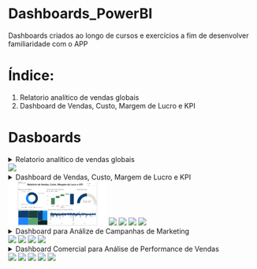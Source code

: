 # Dashboards_PowerBI
Dashboards criados ao longo de cursos e exercícios a fim de desenvolver familiaridade com o APP

# Índice:
1. Relatorio analítico de vendas globais
2. Dashboard de Vendas, Custo, Margem de Lucro e KPI

# Dasboards
<details>
  <summary>Relatorio analítico de vendas globais</summary>
<br>Descrição: <br>
  Dashboard com 5 quadros que mostram com clareza as informações de:
1. Média de desconto por Subcategoria;
2. Total de pedidos por País;
3. Total de vendas;
4. Media de vendas por Pais;
5. Contagem de pedidos e prioridades por pais;

O Dashboard conta também com filtros que permitem a seleção e visualização pelo usuario em:
1. Intervalo de anos;
2. Separação por segmento;
3. Seleção de País;
<br><br>
📌 <a href="https://github.com/AR097/Dashboards_PowerBI/blob/main/Relatorio_Vendas_Globais/Relatorio_Vendas_Globais.pbix">Link para o Dashboard</a><br><br>
Preview:<br>
</details>
    <div align="left">
      <img src="https://github.com/AR097/Dashboards_PowerBI/blob/main/Relatorio_Vendas_Globais/Relatorio%20anal%C3%ADtico%20de%20vendas%20globais.png" width="200"/>
    </div>

<details>
  <summary>Dashboard de Vendas, Custo, Margem de Lucro e KPI</summary>
<br>Descrição: <br>
  Dashboard com 5 quadros que permitem visualizar: 
1. Lucro por categoria
2. Valor venda por Modo de envio
3. Média de Valor venda
4. Custo de envio por mercado
5. Margem de lucro.

O dashboard conta também com Filtro de ano/mes para melhor visualização.
<br><br>
📌 <a href="https://github.com/AR097/Dashboards_PowerBI/blob/main/Dashboard%20de%20Vendas%2C%20Custo%2C%20Margem%20de%20Lucro%20e%20KPI/Dashboard%20de%20Vendas%2C%20Custo%2C%20Margem%20de%20Lucro%20e%20KPI.pbix">Link para o Dashboard</a><br><br>
Preview:<br>
</details>
    <div align="left">
    <img src="https://github.com/AR097/Dashboards_PowerBI/blob/main/Dashboard%20de%20Vendas%2C%20Custo%2C%20Margem%20de%20Lucro%20e%20KPI/Relatorio%20de%20vendas%2C%20Custo%2C%20Margem%20de%20lucro%20e%20KPI.png" width="200"/>
      <img src="https://github.com/AR097/Dashboards_PowerBI/blob/main/Dashboard%20de%20Vendas%2C%20Custo%2C%20Margem%20de%20Lucro%20e%20KPI/Dashboard%20Comercial%20para%20An%C3%A1lise%20de%20Performance%20de%20Vendas%20(pagina%2002).png" width="200"/>
      <img src="https://github.com/AR097/Dashboards_PowerBI/blob/main/Dashboard%20de%20Vendas%2C%20Custo%2C%20Margem%20de%20Lucro%20e%20KPI/Dashboard%20Comercial%20para%20An%C3%A1lise%20de%20Performance%20de%20Vendas%20(pagina%2003).png" width="200"/>
      <img src="https://github.com/AR097/Dashboards_PowerBI/blob/main/Dashboard%20de%20Vendas%2C%20Custo%2C%20Margem%20de%20Lucro%20e%20KPI/Dashboard%20Comercial%20para%20An%C3%A1lise%20de%20Performance%20de%20Vendas%20(pagina%2004).png" width="200"/>
      <img src="https://github.com/AR097/Dashboards_PowerBI/blob/main/Dashboard%20de%20Vendas%2C%20Custo%2C%20Margem%20de%20Lucro%20e%20KPI/Dashboard%20Comercial%20para%20An%C3%A1lise%20de%20Performance%20de%20Vendas%20(pagina%2005).png" width="200"/>
    </div>

<details>
<summary>Dashboard para Análize de Campanhas de Marketing</summary>
<br>Descrição: <br>
  Para este relatório, foi necessário a dicisão do conteudo em 4 páginas, afim de melhorar a visualização.
<br><br>
📌 <a href="https://github.com/AR097/Dashboards_PowerBI/blob/main/Analise%20de%20campanhas%20de%20marketing/Analise%20de%20campanhas%20de%20marketing.pbix">Link para o Dashboard</a><br><br>
Preview:<br>
</details>
    <div align="left">
      <img src="https://github.com/AR097/Dashboards_PowerBI/blob/main/Analise%20de%20campanhas%20de%20marketing/Dashboard%20para%20An%C3%A1lize%20de%20Campanhas%20de%20Marketing%20(pagina%2001).png" width="200"/>
      <img src="https://github.com/AR097/Dashboards_PowerBI/blob/main/Analise%20de%20campanhas%20de%20marketing/Dashboard%20para%20An%C3%A1lize%20de%20Campanhas%20de%20Marketing%20(pagina%2002).png" width="200"/>
      <img src="https://github.com/AR097/Dashboards_PowerBI/blob/main/Analise%20de%20campanhas%20de%20marketing/Dashboard%20para%20An%C3%A1lize%20de%20Campanhas%20de%20Marketing%20(pagina%2002).png" width="200"/>
      <img src="https://github.com/AR097/Dashboards_PowerBI/blob/main/Analise%20de%20campanhas%20de%20marketing/Dashboard%20para%20An%C3%A1lize%20de%20Campanhas%20de%20Marketing%20(pagina%2002).png" width="200"/>
    </div>

    
<details>
<summary>Dashboard Comercial para Análise de Performance de Vendas</summary>
<br>Descrição: <br>
  
<br><br>
📌 <a href="https://github.com/AR097/Dashboards_PowerBI/blob/main/Performance%20de%20vendas/Performance%20de%20vendas.pbix">Link para o Dashboard</a><br><br>
Preview:<br>
</details>
    <div align="left">
      <img src="https://github.com/AR097/Dashboards_PowerBI/blob/main/Performance%20de%20vendas/Dashboard%20Comercial%20para%20An%C3%A1lise%20de%20Performance%20de%20Vendas%20(pagina%2001).png" width="200"/>
      <img src="https://github.com/AR097/Dashboards_PowerBI/blob/main/Performance%20de%20vendas/Dashboard%20Comercial%20para%20An%C3%A1lise%20de%20Performance%20de%20Vendas%20(pagina%2002).png" width="200"/>
      <img src="https://github.com/AR097/Dashboards_PowerBI/blob/main/Performance%20de%20vendas/Dashboard%20Comercial%20para%20An%C3%A1lise%20de%20Performance%20de%20Vendas%20(pagina%2003).png" width="200"/>
      <img src="https://github.com/AR097/Dashboards_PowerBI/blob/main/Performance%20de%20vendas/Dashboard%20Comercial%20para%20An%C3%A1lise%20de%20Performance%20de%20Vendas%20(pagina%2004).png" width="200"/>
      <img src="https://github.com/AR097/Dashboards_PowerBI/blob/main/Performance%20de%20vendas/Dashboard%20Comercial%20para%20An%C3%A1lise%20de%20Performance%20de%20Vendas%20(pagina%2005).png" width="200"/>
    </div>
